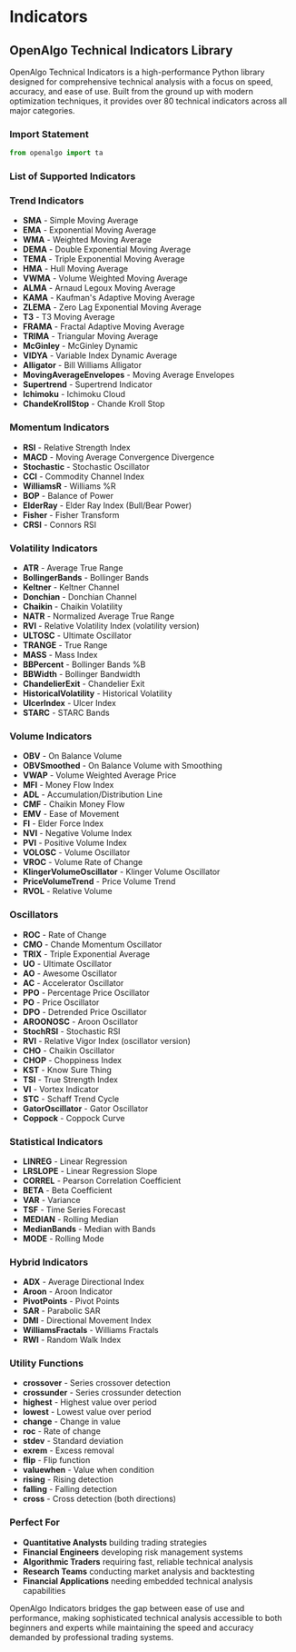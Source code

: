 # Indicators

## OpenAlgo Technical Indicators Library

OpenAlgo Technical Indicators is a high-performance Python library designed for comprehensive technical analysis with a focus on speed, accuracy, and ease of use. Built from the ground up with modern optimization techniques, it provides over 80 technical indicators across all major categories.

### Import Statement

```python
from openalgo import ta
```

### List of Supported Indicators

### Trend Indicators

* **SMA** - Simple Moving Average
* **EMA** - Exponential Moving Average
* **WMA** - Weighted Moving Average
* **DEMA** - Double Exponential Moving Average
* **TEMA** - Triple Exponential Moving Average
* **HMA** - Hull Moving Average
* **VWMA** - Volume Weighted Moving Average
* **ALMA** - Arnaud Legoux Moving Average
* **KAMA** - Kaufman's Adaptive Moving Average
* **ZLEMA** - Zero Lag Exponential Moving Average
* **T3** - T3 Moving Average
* **FRAMA** - Fractal Adaptive Moving Average
* **TRIMA** - Triangular Moving Average
* **McGinley** - McGinley Dynamic
* **VIDYA** - Variable Index Dynamic Average
* **Alligator** - Bill Williams Alligator
* **MovingAverageEnvelopes** - Moving Average Envelopes
* **Supertrend** - Supertrend Indicator
* **Ichimoku** - Ichimoku Cloud
* **ChandeKrollStop** - Chande Kroll Stop

### Momentum Indicators

* **RSI** - Relative Strength Index
* **MACD** - Moving Average Convergence Divergence
* **Stochastic** - Stochastic Oscillator
* **CCI** - Commodity Channel Index
* **WilliamsR** - Williams %R
* **BOP** - Balance of Power
* **ElderRay** - Elder Ray Index (Bull/Bear Power)
* **Fisher** - Fisher Transform
* **CRSI** - Connors RSI

### Volatility Indicators

* **ATR** - Average True Range
* **BollingerBands** - Bollinger Bands
* **Keltner** - Keltner Channel
* **Donchian** - Donchian Channel
* **Chaikin** - Chaikin Volatility
* **NATR** - Normalized Average True Range
* **RVI** - Relative Volatility Index (volatility version)
* **ULTOSC** - Ultimate Oscillator
* **TRANGE** - True Range
* **MASS** - Mass Index
* **BBPercent** - Bollinger Bands %B
* **BBWidth** - Bollinger Bandwidth
* **ChandelierExit** - Chandelier Exit
* **HistoricalVolatility** - Historical Volatility
* **UlcerIndex** - Ulcer Index
* **STARC** - STARC Bands

### Volume Indicators

* **OBV** - On Balance Volume
* **OBVSmoothed** - On Balance Volume with Smoothing
* **VWAP** - Volume Weighted Average Price
* **MFI** - Money Flow Index
* **ADL** - Accumulation/Distribution Line
* **CMF** - Chaikin Money Flow
* **EMV** - Ease of Movement
* **FI** - Elder Force Index
* **NVI** - Negative Volume Index
* **PVI** - Positive Volume Index
* **VOLOSC** - Volume Oscillator
* **VROC** - Volume Rate of Change
* **KlingerVolumeOscillator** - Klinger Volume Oscillator
* **PriceVolumeTrend** - Price Volume Trend
* **RVOL** - Relative Volume

### Oscillators

* **ROC** - Rate of Change
* **CMO** - Chande Momentum Oscillator
* **TRIX** - Triple Exponential Average
* **UO** - Ultimate Oscillator
* **AO** - Awesome Oscillator
* **AC** - Accelerator Oscillator
* **PPO** - Percentage Price Oscillator
* **PO** - Price Oscillator
* **DPO** - Detrended Price Oscillator
* **AROONOSC** - Aroon Oscillator
* **StochRSI** - Stochastic RSI
* **RVI** - Relative Vigor Index (oscillator version)
* **CHO** - Chaikin Oscillator
* **CHOP** - Choppiness Index
* **KST** - Know Sure Thing
* **TSI** - True Strength Index
* **VI** - Vortex Indicator
* **STC** - Schaff Trend Cycle
* **GatorOscillator** - Gator Oscillator
* **Coppock** - Coppock Curve

### Statistical Indicators

* **LINREG** - Linear Regression
* **LRSLOPE** - Linear Regression Slope
* **CORREL** - Pearson Correlation Coefficient
* **BETA** - Beta Coefficient
* **VAR** - Variance
* **TSF** - Time Series Forecast
* **MEDIAN** - Rolling Median
* **MedianBands** - Median with Bands
* **MODE** - Rolling Mode

### Hybrid Indicators

* **ADX** - Average Directional Index
* **Aroon** - Aroon Indicator
* **PivotPoints** - Pivot Points
* **SAR** - Parabolic SAR
* **DMI** - Directional Movement Index
* **WilliamsFractals** - Williams Fractals
* **RWI** - Random Walk Index

### Utility Functions

* **crossover** - Series crossover detection
* **crossunder** - Series crossunder detection
* **highest** - Highest value over period
* **lowest** - Lowest value over period
* **change** - Change in value
* **roc** - Rate of change
* **stdev** - Standard deviation
* **exrem** - Excess removal
* **flip** - Flip function
* **valuewhen** - Value when condition
* **rising** - Rising detection
* **falling** - Falling detection
* **cross** - Cross detection (both directions)

### Perfect For

* **Quantitative Analysts** building trading strategies
* **Financial Engineers** developing risk management systems
* **Algorithmic Traders** requiring fast, reliable technical analysis
* **Research Teams** conducting market analysis and backtesting
* **Financial Applications** needing embedded technical analysis capabilities

OpenAlgo Indicators bridges the gap between ease of use and performance, making sophisticated technical analysis accessible to both beginners and experts while maintaining the speed and accuracy demanded by professional trading systems.
